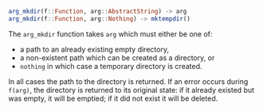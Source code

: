 ```julia
arg_mkdir(f::Function, arg::AbstractString) -> arg
arg_mkdir(f::Function, arg::Nothing) -> mktempdir()
```

The `arg_mkdir` function takes `arg` which must either be one of:

  * a path to an already existing empty directory,
  * a non-existent path which can be created as a directory, or
  * `nothing` in which case a temporary directory is created.

In all cases the path to the directory is returned. If an error occurs during `f(arg)`, the directory is returned to its original state: if it already existed but was empty, it will be emptied; if it did not exist it will be deleted.
